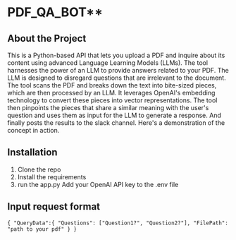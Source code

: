 # PDF_QA_BOT**

## About the Project

This is a Python-based API that lets you upload a PDF and inquire about its content using advanced Language Learning Models (LLMs). The tool harnesses the power of an LLM to provide answers related to your PDF. The LLM is designed to disregard questions that are irrelevant to the document. The tool scans the PDF and breaks down the text into bite-sized pieces, which are then processed by an LLM. It leverages OpenAI's embedding technology to convert these pieces into vector representations. The tool then pinpoints the pieces that share a similar meaning with the user's question and uses them as input for the LLM to generate a response.  And finally posts the results to the slack channel. Here's a demonstration of the concept in action.


## Installation

1. Clone the repo
2. Install the requirements
3. run the app.py
Add your OpenAI API key to the .env file

## Input request format

`{
    "QueryData":{
    "Questions": ["Question1?", "Question2?"],
    "FilePath": "path to your pdf"
}
}`

